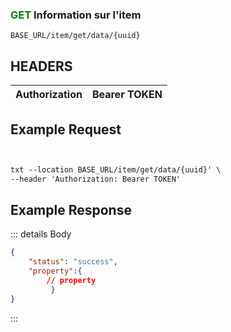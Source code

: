 
### <span style="color:green">GET</span>  Information sur l'item
````
BASE_URL/item/get/data/{uuid}
````

## HEADERS

| Authorization | Bearer TOKEN |
| ------------- | ----------- |


## Example Request

```txt


txt --location BASE_URL/item/get/data/{uuid}' \
--header 'Authorization: Bearer TOKEN'

```


## Example Response

::: details Body  

```json
{
    "status": "success",
    "property":{
        // property   
         }
}


```




:::

